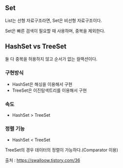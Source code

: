 ## Set

List는 선형 자료구조라면, Set은 비선형 자료구조이다.

Set은 빠른 검색이 필요할 때 사용하며, 중복을 제외한다.

## HashSet vs TreeSet

둘 다 중복을 허용하지 않고 순서가 없는 컬랙션이다.

### 구현방식
* HashSet은 해싱을 이용해서 구현
* TreeSet은 이진탐색트리를 이용해서 구현

### 속도
* HashSet > TreeSet

### 정렬 기능
* HashSet < TreeSet

TreeSet의 경우 데이터의 정렬이 가능하다.(Comparator 이용)



출처 : https://swalloow.tistory.com/36